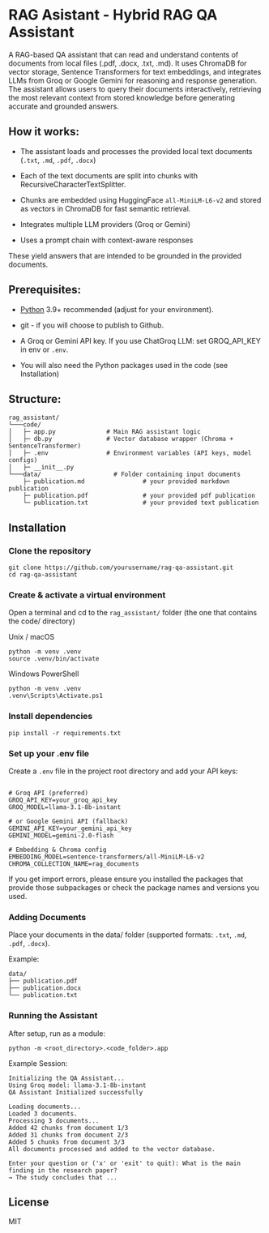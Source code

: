 # RAG Asistant - Hybrid RAG QA Assistant
A RAG-based QA assistant that can read and understand contents of documents from local files (.pdf, .docx, .txt, .md).  It uses ChromaDB for vector storage, Sentence Transformers for text embeddings, and integrates LLMs from Groq or Google Gemini for reasoning and response generation. The assistant allows users to query their documents interactively, retrieving the most relevant context from stored knowledge before generating accurate and grounded answers.



## How it works: 

- The assistant loads and processes the provided local text documents (`.txt`, `.md`, `.pdf`, `.docx`)

- Each of the text documents are split into chunks with RecursiveCharacterTextSplitter.

- Chunks are embedded using HuggingFace `all-MiniLM-L6-v2` and stored as vectors in ChromaDB for fast semantic retrieval.

- Integrates multiple LLM providers (Groq or Gemini)

-  Uses a prompt chain with context-aware responses

These yield answers that are intended to be grounded in the provided documents.



## Prerequisites:
- [Python](https://www.python.org/) 3.9+ recommended (adjust for your environment).

- git - if you will choose to publish to Github.

- A Groq or Gemini API key. If you use ChatGroq LLM: set GROQ_API_KEY in env or `.env`.

- You will also need the Python packages used in the code (see Installation)



## Structure:
```
rag_assistant/
└───code/
│   ├─ app.py              # Main RAG assistant logic
│   ├─ db.py               # Vector database wrapper (Chroma + SentenceTransformer)
│   ├─ .env                # Environment variables (API keys, model configs)
│   ├─ __init__.py
└───data/                    # Folder containing input documents
    ├─ publication.md                # your provided markdown publication
    ├─ publication.pdf               # your provided pdf publication
    └─ publication.txt               # your provided text publication

```


## Installation


### Clone the repository
```
git clone https://github.com/yourusername/rag-qa-assistant.git
cd rag-qa-assistant
```



### Create & activate a virtual environment

Open a terminal and cd to the `rag_assistant/` folder (the one that contains the code/ directory)

Unix / macOS
```
python -m venv .venv
source .venv/bin/activate
```
Windows PowerShell
```
python -m venv .venv
.venv\Scripts\Activate.ps1
```



### Install dependencies

```
pip install -r requirements.txt
```



### Set up your .env file
Create a `.env` file in the project root directory and add your API keys:
```

# Groq API (preferred)
GROQ_API_KEY=your_groq_api_key
GROQ_MODEL=llama-3.1-8b-instant

# or Google Gemini API (fallback)
GEMINI_API_KEY=your_gemini_api_key
GEMINI_MODEL=gemini-2.0-flash

# Embedding & Chroma config
EMBEDDING_MODEL=sentence-transformers/all-MiniLM-L6-v2
CHROMA_COLLECTION_NAME=rag_documents
```

If you get import errors, please ensure you installed the packages that provide those subpackages or check the package names and versions you used.



### Adding Documents
Place your documents in the data/ folder (supported formats: `.txt`, `.md`, `.pdf`, `.docx`).

Example:
```
data/
├── publication.pdf
├── publication.docx
└── publication.txt
```


### Running the Assistant
After setup, run as a module:
```
python -m <root_directory>.<code_folder>.app
```

Example Session:
```
Initializing the QA Assistant...
Using Groq model: llama-3.1-8b-instant
QA Assistant Initialized successfully

Loading documents...
Loaded 3 documents.
Processing 3 documents...
Added 42 chunks from document 1/3
Added 31 chunks from document 2/3
Added 5 chunks from document 3/3
All documents processed and added to the vector database.

Enter your question or ('x' or 'exit' to quit): What is the main finding in the research paper?
→ The study concludes that ...
```



## License
MIT




